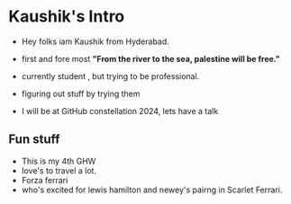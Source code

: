 # Kaushik's Intro

- Hey folks iam Kaushik from Hyderabad.
- first and fore most **"From the river to the sea, palestine will be free."**

-  currently student , but trying to be professional.
-  figuring out stuff by trying them
-  I will be at GitHub constellation 2024, lets have a talk

## Fun stuff
- This is my 4th GHW
- love's to travel a lot.
- Forza ferrari
- who's excited for lewis hamilton and newey's pairng in Scarlet Ferrari.


